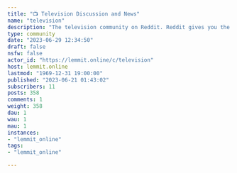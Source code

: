 ```yaml
---
title: "📺 Television Discussion and News" 
name: "television"
description: "The television community on Reddit. Reddit gives you the best of the internet in one place."
type: community
date: "2023-06-29 12:34:50"
draft: false
nsfw: false
actor_id: "https://lemmit.online/c/television"
host: lemmit.online
lastmod: "1969-12-31 19:00:00"
published: "2023-06-21 01:43:02"
subscribers: 11
posts: 358
comments: 1
weight: 358
dau: 1
wau: 1
mau: 1
instances:
- "lemmit_online"
tags: 
- "lemmit_online"

---
```

